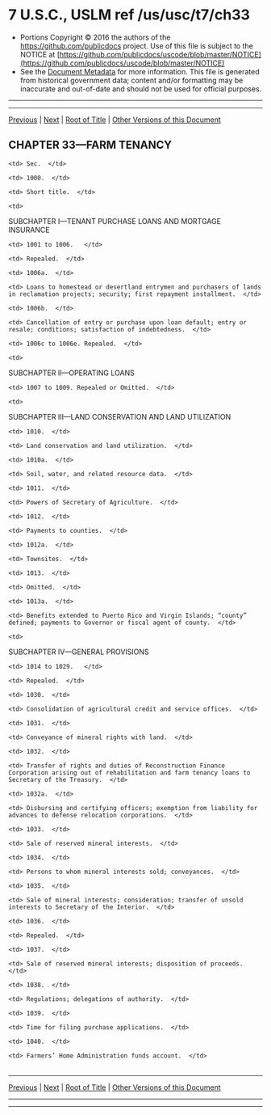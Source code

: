 ---
---

# 7 U.S.C., USLM ref /us/usc/t7/ch33

* Portions Copyright © 2016 the authors of the https://github.com/publicdocs project.
  Use of this file is subject to the NOTICE at [https://github.com/publicdocs/uscode/blob/master/NOTICE](https://github.com/publicdocs/uscode/blob/master/NOTICE)
* See the [Document Metadata](././../../../..//README.md) for more information.
  This file is generated from historical government data; content and/or formatting may be inaccurate and out-of-date and should not be used for official purposes.

----------
----------

[Previous](./../../../..//us/usc/t7/ch32/m__us_usc_t7_s958.md) | [Next](./../../../..//us/usc/t7/ch33/m__us_usc_t7_s1000.md) | [Root of Title](./../../../../) | [Other Versions of this Document](https://publicdocs.github.io/go/links?ns=uslm&ref=%2Fus%2Fusc%2Ft7%2Fch33)

## CHAPTER 33—FARM TENANCY

<table>

  <tr>

    <td> Sec.  </td>

  </tr>

  <tr>

    <td> 1000.  </td>

    <td> Short title.  </td>

  </tr>

  <tr>

    <td> 

SUBCHAPTER I—TENANT PURCHASE LOANS AND MORTGAGE INSURANCE  </td>

  </tr>

  <tr>

    <td> 1001 to 1006.   </td>

    <td> Repealed.  </td>

  </tr>

  <tr>

    <td> 1006a.  </td>

    <td> Loans to homestead or desertland entrymen and purchasers of lands in reclamation projects; security; first repayment installment.  </td>

  </tr>

  <tr>

    <td> 1006b.  </td>

    <td> Cancellation of entry or purchase upon loan default; entry or resale; conditions; satisfaction of indebtedness.  </td>

  </tr>

  <tr>

    <td> 1006c to 1006e. Repealed.  </td>

  </tr>

  <tr>

    <td> 

SUBCHAPTER II—OPERATING LOANS  </td>

  </tr>

  <tr>

    <td> 1007 to 1009. Repealed or Omitted.  </td>

  </tr>

  <tr>

    <td> 

SUBCHAPTER III—LAND CONSERVATION AND LAND UTILIZATION  </td>

  </tr>

  <tr>

    <td> 1010.  </td>

    <td> Land conservation and land utilization.  </td>

  </tr>

  <tr>

    <td> 1010a.  </td>

    <td> Soil, water, and related resource data.  </td>

  </tr>

  <tr>

    <td> 1011.  </td>

    <td> Powers of Secretary of Agriculture.  </td>

  </tr>

  <tr>

    <td> 1012.  </td>

    <td> Payments to counties.  </td>

  </tr>

  <tr>

    <td> 1012a.  </td>

    <td> Townsites.  </td>

  </tr>

  <tr>

    <td> 1013.  </td>

    <td> Omitted.  </td>

  </tr>

  <tr>

    <td> 1013a.  </td>

    <td> Benefits extended to Puerto Rico and Virgin Islands; “county” defined; payments to Governor or fiscal agent of county.  </td>

  </tr>

  <tr>

    <td> 

SUBCHAPTER IV—GENERAL PROVISIONS  </td>

  </tr>

  <tr>

    <td> 1014 to 1029.   </td>

    <td> Repealed.  </td>

  </tr>

  <tr>

    <td> 1030.  </td>

    <td> Consolidation of agricultural credit and service offices.  </td>

  </tr>

  <tr>

    <td> 1031.  </td>

    <td> Conveyance of mineral rights with land.  </td>

  </tr>

  <tr>

    <td> 1032.  </td>

    <td> Transfer of rights and duties of Reconstruction Finance Corporation arising out of rehabilitation and farm tenancy loans to Secretary of the Treasury.  </td>

  </tr>

  <tr>

    <td> 1032a.  </td>

    <td> Disbursing and certifying officers; exemption from liability for advances to defense relocation corporations.  </td>

  </tr>

  <tr>

    <td> 1033.  </td>

    <td> Sale of reserved mineral interests.  </td>

  </tr>

  <tr>

    <td> 1034.  </td>

    <td> Persons to whom mineral interests sold; conveyances.  </td>

  </tr>

  <tr>

    <td> 1035.  </td>

    <td> Sale of mineral interests; consideration; transfer of unsold interests to Secretary of the Interior.  </td>

  </tr>

  <tr>

    <td> 1036.  </td>

    <td> Repealed.  </td>

  </tr>

  <tr>

    <td> 1037.  </td>

    <td> Sale of reserved mineral interests; disposition of proceeds.  </td>

  </tr>

  <tr>

    <td> 1038.  </td>

    <td> Regulations; delegations of authority.  </td>

  </tr>

  <tr>

    <td> 1039.  </td>

    <td> Time for filing purchase applications.  </td>

  </tr>

  <tr>

    <td> 1040.  </td>

    <td> Farmers’ Home Administration funds account.  </td>

  </tr>

</table>

----------

[Previous](./../../../..//us/usc/t7/ch32/m__us_usc_t7_s958.md) | [Next](./../../../..//us/usc/t7/ch33/m__us_usc_t7_s1000.md) | [Root of Title](./../../../../) | [Other Versions of this Document](https://publicdocs.github.io/go/links?ns=uslm&ref=%2Fus%2Fusc%2Ft7%2Fch33)

----------
----------



